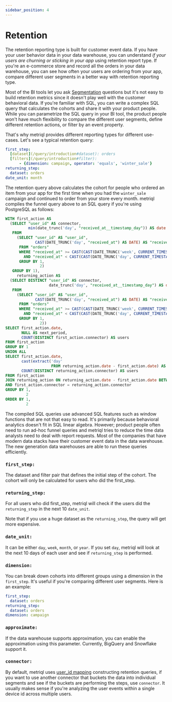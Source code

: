 ```yaml
---
sidebar_position: 4
---
```


# Retention

The retention reporting type is built for customer event data. If you have your user behavior data in your data warehouse, you can understand *if your users are churning or sticking in your app* using retention report type. If you're an e-commerce store and record all the orders in your data warehouse, you can see how often your users are ordering from your app, compare different user segments in a better way with retention reporting type. 

Most of the BI tools let you ask [Segmentation](/query/segmentation) questions but it's not easy to build retention metrics since it doesn't play well with the customer behavioral data. If you're familiar with SQL, you can write a complex SQL query that calculates the cohorts and share it with your product people. While you can parametrize the SQL query in your BI tool, the product people won't have much flexibility to compare the different user segments, define different retention actions, or filter by an event property.

That's why metriql provides different reporting types for different use-cases. Let's see a typical retention query:

```yml
first_step:
  [dataset](/query/introduction#dataset): orders
  [filters](/query/introduction#filter): 
      - {dimension: campaign, operator: 'equals', 'winter_sale'}
returning_step:
  dataset: orders
date_unit: month
```

The retention query above calculates the cohort for people who ordered an item from your app for the first time when you had the `winter_sale` campaign and continued to order from your store every month. metriql compiles the funnel query above to an SQL query if you're using PostgreSQL as follows:

<Collapsible header="Click to see SQL">

```sql 
WITH first_action AS
  (SELECT "user_id" AS connector,
          min(date_trunc('day', "received_at__timestamp_day")) AS date
   FROM
     (SELECT "user_id" AS "user_id",
             CAST(DATE_TRUNC('day', "received_at") AS DATE) AS "received_at__timestamp_day"
      FROM "orders"
      WHERE "received_at" >= CAST(CAST(DATE_TRUNC('week', CURRENT_TIMESTAMP) AS DATE) + INTERVAL '-2 WEEK' AS TIMESTAMP)
        AND "received_at" < CAST(CAST(DATE_TRUNC('day', CURRENT_TIMESTAMP) AS DATE) + INTERVAL '1 DAY' AS TIMESTAMP)
      GROUP BY 1,
               2)
   GROUP BY 1),
     returning_action AS
  (SELECT DISTINCT "user_id" AS connector,
                   date_trunc('day', "received_at__timestamp_day") AS date
   FROM
     (SELECT "user_id" AS "user_id",
             CAST(DATE_TRUNC('day', "received_at") AS DATE) AS "received_at__timestamp_day"
      FROM "orders" 
      WHERE "received_at" >= CAST(CAST(DATE_TRUNC('week', CURRENT_TIMESTAMP) AS DATE) + INTERVAL '-2 WEEK' AS TIMESTAMP)
        AND "received_at" < CAST(CAST(DATE_TRUNC('day', CURRENT_TIMESTAMP) AS DATE) + INTERVAL '1 DAY' AS TIMESTAMP)
      GROUP BY 1,
               2))
SELECT first_action.date,
       NULL AS next_period,
       COUNT(DISTINCT first_action.connector) AS users
FROM first_action
GROUP BY 1
UNION ALL
SELECT first_action.date,
       cast(extract('day'
                    FROM returning_action.date - first_action.date) AS integer),
       COUNT(DISTINCT returning_action.connector) AS users
FROM first_action
JOIN returning_action ON returning_action.date - first_action.date BETWEEN '0 month'::interval AND '10 month'::interval
AND first_action.connector = returning_action.connector
GROUP BY 1,
         2
ORDER BY 1,
         2
```

</Collapsible>

The compiled SQL queries use advanced SQL features such as window functions that are not that easy to read. It's primarily because behavioral analytics doesn't fit in SQL linear algebra. However; product people often need to run ad-hoc funnel queries and metriql tries to reduce the time data analysts need to deal with report requests. Most of the companies that have modern data stacks have their customer event data in the data warehouse.  The new generation data warehouses are able to run these queries efficiently.

### `first_step:`

The dataset and filter pair that defines the initial step of the cohort. The cohort will only be calculated for users who did the first_step.

### `returning_step:`

For all users who did first_step, metriql will check if the users did the `returning_step` in the next 10 `date_unit`.

Note that if you use a huge dataset as the `returning_step`, the query will get more expensive.

### `date_unit:`

It can be either `day`, `week`, `month`, or `year`. If you set `day`, metriql will look at the next 10 days of each user and see if `returning_step` is performed. 

### `dimension:`

You can break down cohorts into different groups using a dimension in the `first_step`. It's useful if you're comparing different user segments. Here is an example:

```yml
first_step:
  dataset: orders
returning_step:
  dataset: orders
dimension: campaign
```

### `approximate:`

If the data warehouse supports approximation, you can enable the approximation using this parameter. Currently, BigQuery and Snowflake support it.

### `connector:`

By default, metriql uses [user_id mapping](/reference/mapping#user_id) constructing retention queries, if you want to use another connector that buckets the data into individual segments and see if the buckets are performing the steps, use `connector`. It usually makes sense if you're analyzing the user events within a single device id across multiple users.
